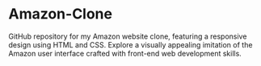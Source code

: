# Amazon-Clone
GitHub repository for my Amazon website clone, featuring a responsive design using HTML and CSS. Explore a visually appealing imitation of the Amazon user interface crafted with front-end web development skills.
